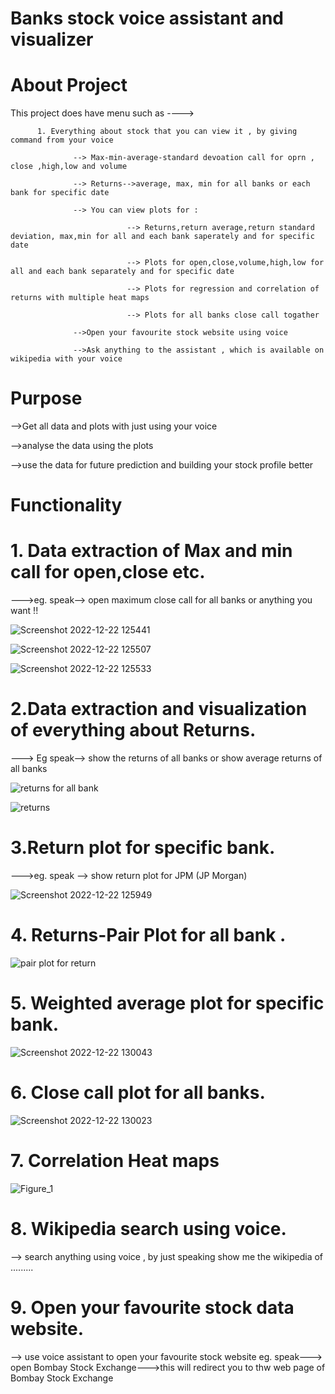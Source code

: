 # Banks stock voice assistant and visualizer

# About Project

This project does have menu such as ---->



          1. Everything about stock that you can view it , by giving command from your voice
          
                  --> Max-min-average-standard devoation call for oprn , close ,high,low and volume
                  
                  --> Returns-->average, max, min for all banks or each bank for specific date
                  
                  --> You can view plots for :
                  
                              --> Returns,return average,return standard deviation, max,min for all and each bank saperately and for specific date
                              
                              --> Plots for open,close,volume,high,low for all and each bank separately and for specific date
                              
                              --> Plots for regression and correlation of returns with multiple heat maps
                              
                              --> Plots for all banks close call togather
                              
                  -->Open your favourite stock website using voice
                  
                  -->Ask anything to the assistant , which is available on wikipedia with your voice



# Purpose   

-->Get all data and plots with just using your voice

-->analyse the data using the plots

-->use the data for future prediction and building your stock profile better
  
  
  
# Functionality

# 1. Data extraction of Max and min call for open,close etc.
--->eg. speak--> open maximum close call for all banks or anything you want !!

![Screenshot 2022-12-22 125441](https://user-images.githubusercontent.com/86300718/209085477-11ea34c8-60a3-41b2-a0ec-9c8938d27862.png)

![Screenshot 2022-12-22 125507](https://user-images.githubusercontent.com/86300718/209085531-8884c582-5727-4632-8c8d-2cc69ffd1ee9.png)

![Screenshot 2022-12-22 125533](https://user-images.githubusercontent.com/86300718/209085547-bde18028-5689-48c1-9ef0-9d4639fbafb3.png)


# 2.Data extraction and visualization of everything about Returns.

---> Eg speak--> show the returns of all banks or show average returns of all banks

![returns for all bank](https://user-images.githubusercontent.com/86300718/209085691-64bdb3b7-72fd-498a-a2f2-3fdbc27934cb.png)

![returns](https://user-images.githubusercontent.com/86300718/209085730-fc1cd454-8bf7-47e0-824e-ff6432c2aeb1.png)


# 3.Return plot for specific bank.
--->eg. speak --> show return plot for JPM (JP Morgan)

![Screenshot 2022-12-22 125949](https://user-images.githubusercontent.com/86300718/209086036-0a97c065-40ab-4242-ade3-a9902db17c3f.png)


# 4. Returns-Pair Plot for all bank .

![pair plot for return](https://user-images.githubusercontent.com/86300718/209086143-0f624fed-7ae2-4f70-a7c2-dd0c7f0a0c54.png)


# 5. Weighted average plot for specific bank.

![Screenshot 2022-12-22 130043](https://user-images.githubusercontent.com/86300718/209086415-20a82bed-8402-48ff-a3bd-4b9ebc4f78c1.png)


# 6. Close call plot for all banks.

![Screenshot 2022-12-22 130023](https://user-images.githubusercontent.com/86300718/209086473-8ad745c3-0741-4c91-91dd-4135c5db806e.png)


# 7. Correlation Heat maps

![Figure_1](https://user-images.githubusercontent.com/86300718/209086552-aa04e31b-7a50-4519-a7d8-1a5c5c2e18b7.png)


# 8. Wikipedia search using voice.
 --> search anything using voice , by just speaking show me the wikipedia of .........


# 9. Open your favourite stock data website.
--> use voice assistant to open your favourite stock website
eg. speak---> open Bombay Stock Exchange--->this will redirect you to thw web page of Bombay Stock Exchange


